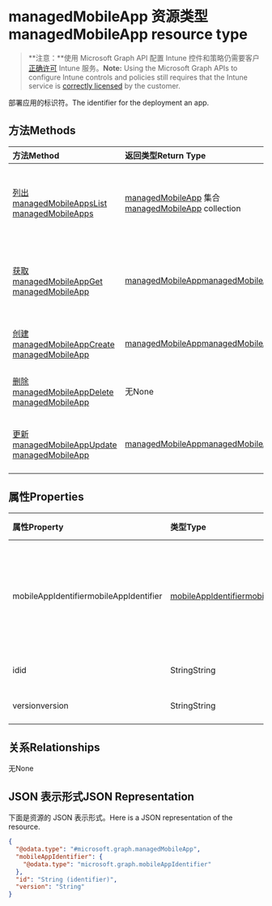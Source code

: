 # <a name="managedmobileapp-resource-type"></a><span data-ttu-id="7c263-101">managedMobileApp 资源类型</span><span class="sxs-lookup"><span data-stu-id="7c263-101">managedMobileApp resource type</span></span>

> <span data-ttu-id="7c263-102">**注意：**使用 Microsoft Graph API 配置 Intune 控件和策略仍需要客户[正确许可](https://go.microsoft.com/fwlink/?linkid=839381) Intune 服务。</span><span class="sxs-lookup"><span data-stu-id="7c263-102">**Note:** Using the Microsoft Graph APIs to configure Intune controls and policies still requires that the Intune service is [correctly licensed](https://go.microsoft.com/fwlink/?linkid=839381) by the customer.</span></span>

<span data-ttu-id="7c263-103">部署应用的标识符。</span><span class="sxs-lookup"><span data-stu-id="7c263-103">The identifier for the deployment an app.</span></span>
## <a name="methods"></a><span data-ttu-id="7c263-104">方法</span><span class="sxs-lookup"><span data-stu-id="7c263-104">Methods</span></span>
|<span data-ttu-id="7c263-105">方法</span><span class="sxs-lookup"><span data-stu-id="7c263-105">Method</span></span>|<span data-ttu-id="7c263-106">返回类型</span><span class="sxs-lookup"><span data-stu-id="7c263-106">Return Type</span></span>|<span data-ttu-id="7c263-107">说明</span><span class="sxs-lookup"><span data-stu-id="7c263-107">Description</span></span>|
|:---|:---|:---|
|[<span data-ttu-id="7c263-108">列出 managedMobileApps</span><span class="sxs-lookup"><span data-stu-id="7c263-108">List managedMobileApps</span></span>](../api/intune_mam_managedmobileapp_list.md)|<span data-ttu-id="7c263-109">[managedMobileApp](../resources/intune_mam_managedmobileapp.md) 集合</span><span class="sxs-lookup"><span data-stu-id="7c263-109">[managedMobileApp](../resources/intune_mam_managedmobileapp.md) collection</span></span>|<span data-ttu-id="7c263-110">列出 [managedMobileApp](../resources/intune_mam_managedmobileapp.md) 对象的属性和关系。</span><span class="sxs-lookup"><span data-stu-id="7c263-110">List properties and relationships of the [managedMobileApp](../resources/intune_mam_managedmobileapp.md) objects.</span></span>|
|[<span data-ttu-id="7c263-111">获取 managedMobileApp</span><span class="sxs-lookup"><span data-stu-id="7c263-111">Get managedMobileApp</span></span>](../api/intune_mam_managedmobileapp_get.md)|[<span data-ttu-id="7c263-112">managedMobileApp</span><span class="sxs-lookup"><span data-stu-id="7c263-112">managedMobileApp</span></span>](../resources/intune_mam_managedmobileapp.md)|<span data-ttu-id="7c263-113">读取 [managedMobileApp](../resources/intune_mam_managedmobileapp.md) 对象的属性和关系。</span><span class="sxs-lookup"><span data-stu-id="7c263-113">Read properties and relationships of [plannerTaskDetails](../resources/intune_mam_managedmobileapp.md) object.</span></span>|
|[<span data-ttu-id="7c263-114">创建 managedMobileApp</span><span class="sxs-lookup"><span data-stu-id="7c263-114">Create managedMobileApp</span></span>](../api/intune_mam_managedmobileapp_create.md)|[<span data-ttu-id="7c263-115">managedMobileApp</span><span class="sxs-lookup"><span data-stu-id="7c263-115">managedMobileApp</span></span>](../resources/intune_mam_managedmobileapp.md)|<span data-ttu-id="7c263-116">创建新的 [managedMobileApp](../resources/intune_mam_managedmobileapp.md) 对象。</span><span class="sxs-lookup"><span data-stu-id="7c263-116">Create a new [plannerBucket](../resources/intune_mam_managedmobileapp.md) object.</span></span>|
|[<span data-ttu-id="7c263-117">删除 managedMobileApp</span><span class="sxs-lookup"><span data-stu-id="7c263-117">Delete managedMobileApp</span></span>](../api/intune_mam_managedmobileapp_delete.md)|<span data-ttu-id="7c263-118">无</span><span class="sxs-lookup"><span data-stu-id="7c263-118">None</span></span>|<span data-ttu-id="7c263-119">删除 [managedMobileApp](../resources/intune_mam_managedmobileapp.md)。</span><span class="sxs-lookup"><span data-stu-id="7c263-119">Deletes a [managedMobileApp](../resources/intune_mam_managedmobileapp.md).</span></span>|
|[<span data-ttu-id="7c263-120">更新 managedMobileApp</span><span class="sxs-lookup"><span data-stu-id="7c263-120">Update managedMobileApp</span></span>](../api/intune_mam_managedmobileapp_update.md)|[<span data-ttu-id="7c263-121">managedMobileApp</span><span class="sxs-lookup"><span data-stu-id="7c263-121">managedMobileApp</span></span>](../resources/intune_mam_managedmobileapp.md)|<span data-ttu-id="7c263-122">更新 [managedMobileApp](../resources/intune_mam_managedmobileapp.md) 对象的属性。</span><span class="sxs-lookup"><span data-stu-id="7c263-122">Update the properties of a [calendar](../resources/intune_mam_managedmobileapp.md) object.</span></span>|

## <a name="properties"></a><span data-ttu-id="7c263-123">属性</span><span class="sxs-lookup"><span data-stu-id="7c263-123">Properties</span></span>
|<span data-ttu-id="7c263-124">属性</span><span class="sxs-lookup"><span data-stu-id="7c263-124">Property</span></span>|<span data-ttu-id="7c263-125">类型</span><span class="sxs-lookup"><span data-stu-id="7c263-125">Type</span></span>|<span data-ttu-id="7c263-126">说明</span><span class="sxs-lookup"><span data-stu-id="7c263-126">Description</span></span>|
|:---|:---|:---|
|<span data-ttu-id="7c263-127">mobileAppIdentifier</span><span class="sxs-lookup"><span data-stu-id="7c263-127">mobileAppIdentifier</span></span>|[<span data-ttu-id="7c263-128">mobileAppIdentifier</span><span class="sxs-lookup"><span data-stu-id="7c263-128">mobileAppIdentifier</span></span>](../resources/intune_mam_mobileappidentifier.md)|<span data-ttu-id="7c263-129">含有其操作系统类型的应用标识符。</span><span class="sxs-lookup"><span data-stu-id="7c263-129">The identifier for an app with it's operating system type.</span></span>|
|<span data-ttu-id="7c263-130">id</span><span class="sxs-lookup"><span data-stu-id="7c263-130">id</span></span>|<span data-ttu-id="7c263-131">String</span><span class="sxs-lookup"><span data-stu-id="7c263-131">String</span></span>|<span data-ttu-id="7c263-132">实体的键。</span><span class="sxs-lookup"><span data-stu-id="7c263-132">Key of the setting.</span></span>|
|<span data-ttu-id="7c263-133">version</span><span class="sxs-lookup"><span data-stu-id="7c263-133">version</span></span>|<span data-ttu-id="7c263-134">String</span><span class="sxs-lookup"><span data-stu-id="7c263-134">String</span></span>|<span data-ttu-id="7c263-135">实体版本。</span><span class="sxs-lookup"><span data-stu-id="7c263-135">Version of the entity.</span></span>|

## <a name="relationships"></a><span data-ttu-id="7c263-136">关系</span><span class="sxs-lookup"><span data-stu-id="7c263-136">Relationships</span></span>
<span data-ttu-id="7c263-137">无</span><span class="sxs-lookup"><span data-stu-id="7c263-137">None</span></span>
## <a name="json-representation"></a><span data-ttu-id="7c263-138">JSON 表示形式</span><span class="sxs-lookup"><span data-stu-id="7c263-138">JSON Representation</span></span>
<span data-ttu-id="7c263-139">下面是资源的 JSON 表示形式。</span><span class="sxs-lookup"><span data-stu-id="7c263-139">Here is a JSON representation of the resource.</span></span>
<!-- {
  "blockType": "resource",
  "keyProperty": "id",
  "@odata.type": "microsoft.graph.managedMobileApp"
}
-->
``` json
{
  "@odata.type": "#microsoft.graph.managedMobileApp",
  "mobileAppIdentifier": {
    "@odata.type": "microsoft.graph.mobileAppIdentifier"
  },
  "id": "String (identifier)",
  "version": "String"
}
```



